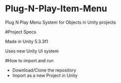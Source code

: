# Plug-N-Play-Item-Menu

<p>Plug N Play Menu System for Objects in Unity projects</p>

#Project Specs
<p>Made in Unity 5.3.3f1</p>
<p>Uses new Unity UI system</p>

#How to import and run

<ul>
	<li>Download/Clone the repository</li>
	<li>Import as a new Project in Unity</li>
</ul>

